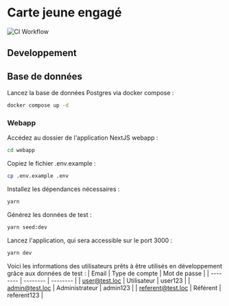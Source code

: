 # Carte jeune engagé

![CI Workflow](https://github.com/DISIC/jedonnemonavis.numerique.gouv.fr/actions/workflows/ci.yml/badge.svg)

## Developpement

## Base de données

Lancez la base de données Postgres via docker compose :

```bash
docker compose up -d
```

### Webapp

Accédez au dossier de l'application NextJS webapp :

```bash
cd webapp
```

Copiez le fichier .env.example :

```bash
cp .env.example .env
```

Installez les dépendances nécessaires :

```bash
yarn
```

Générez les données de test :

```bash
yarn seed:dev
```

Lancez l'application, qui sera accessible sur le port 3000 :

```bash
yarn dev
```

Voici les informations des utilisateurs prêts à être utilisés en développement grâce aux données de test :
| Email | Type de compte | Mot de passe |
| -------- | -------- | -------- |
| user@test.loc | Utilisateur | user123 |
| admin@test.loc | Administrateur | admin123 |
| referent@test.loc | Référent | referent123 |
